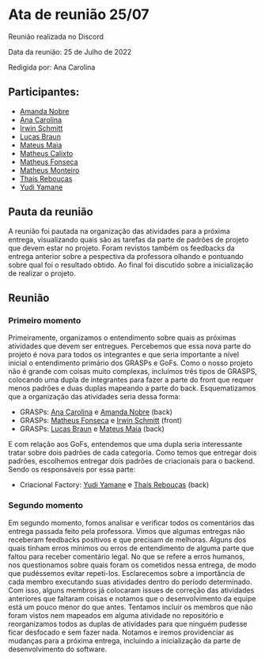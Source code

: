 # Ata de reunião 25/07

Reunião realizada no Discord

Data da reunião: 25 de Julho de 2022

Redigida por: Ana Carolina

## Participantes:

- [Amanda Nobre](https://github.com/AmandaNbr)
- [Ana Carolina](https://github.com/AnaCarolinaRodriguesLeite)
- [Irwin Schmitt](https://github.com/irwinschmitt)
- [Lucas Braun](https://github.com/lbvx)
- [Mateus Maia](https://github.com/mateusmaiamaia)
- [Matheus Calixto](https://github.com/matheuscvp)
- [Matheus Fonseca](https://github.com/gatotabaco)
- [Matheus Monteiro](https://github.com/matheusyanmonteiro)
- [Thaís Rebouças](https://github.com/thais-ra)
- [Yudi Yamane](https://github.com/yudi-azvd)

## Pauta da reunião

A reunião foi pautada na organização das atividades para a próxima entrega, visualizando quais são as tarefas da parte de padrões de projeto que devem estar no projeto. Foram revistos também os feedbacks da entrega anterior sobre a pespectiva da professora olhando e pontuando sobre qual foi o resultado obtido. Ao final foi discutido sobre a inicialização de realizar o projeto.

## Reunião

### Primeiro momento

Primeiramente, organizamos o entendimento sobre quais as próximas atividades que devem ser entregues. Percebemos que essa nova parte do projeto é nova para todos os integrantes e que seria importante a nível inicial o entendimento primário dos GRASPs e GoFs. Como o nosso projeto não é grande com coisas muito complexas, incluímos três tipos de GRASPS, colocando uma dupla de integrantes para fazer a parte do front que requer menos padrões e duas duplas mapeando a parte do back. Esquematizamos que a organização das atividades seria dessa forma:

- GRASPs: [Ana Carolina](https://github.com/AnaCarolinaRodriguesLeite) e [Amanda Nobre](https://github.com/AmandaNbr) (back)
- GRASPs: [Matheus Fonseca](https://github.com/gatotabaco) e [Irwin Schmitt](https://github.com/irwinschmitt) (front)
- GRASPs: [Lucas Braun](https://github.com/lbvx) e [Mateus Maia](https://github.com/mateusmaiamaia) (back)

E com relação aos GoFs, entendemos que uma dupla seria interessante tratar sobre dois padrões de cada categoria. Como temos que entregar dois padrões, escolhemos entregar dois padrões de criacionais para o backend. Sendo os responsáveis por essa parte:

- Criacional Factory: [Yudi Yamane](https://github.com/yudi-azvd) e [Thaís Rebouças](https://github.com/thais-ra) (back)

### Segundo momento

Em segundo momento, fomos analisar e verificar todos os comentários das entrega passada feito pela professora. Vimos que algumas entregas não receberam feedbacks positivos e que precisam de melhoras. Alguns dos quais tinham erros mínimos ou erros de entendimento de alguma parte que faltou para receber comentário legal. No que se refere a erros humanos, nos questionamos sobre quais foram os cometidos nessa entrega, de modo que pudéssemos evitar repeti-los. Esclarecemos sobre a importância de cada membro executando suas atividades dentro do período determinado. Com isso, alguns membros já colocaram issues de correção das atividades anteriores que faltaram coisas e notamos que o desenvolvimento da equipe está um pouco menor do que antes. Tentamos incluir os membros que não foram vistos nem mapeados em alguma atividade no repositório e reorganizamos todos as duplas de atividades para que ninguém pudesse ficar desfocado e sem fazer nada. Notamos e iremos providenciar as mudanças para a próxima entrega, incluindo a inicialização da parte de desenvolvimento do software.
